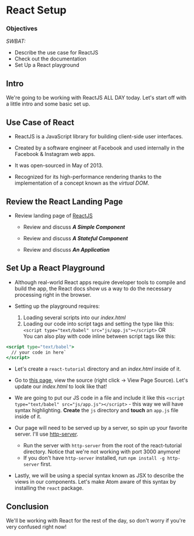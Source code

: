 # React Setup

### Objectives

*SWBAT:*

- Describe the use case for ReactJS
- Check out the documentation
- Set Up a React playground

## Intro

We're going to be working with ReactJS ALL DAY today. Let's start off with a little intro and some basic set up.

## Use Case of React

<!--5 minutes-->

- ReactJS is a JavaScript library for building client-side user interfaces.

- Created by a software engineer at Facebook and used internally in the Facebook & Instagram web apps.

- It was open-sourced in May of 2013.

- Recognized for its high-performance rendering thanks to the implementation of a concept known as the _virtual DOM_.

## Review the React Landing Page

<!--15 minutes-->

- Review landing page of [ReactJS](https://facebook.github.io/react/)

	- Review and discuss **_A Simple Component_**

	- Review and discuss **_A Stateful Component_**

	- Review and discuss **_An Application_**

## Set Up a React Playground

<!--10 minutes-->

- Although real-world React apps require developer tools to compile and build the app, the React docs show us a way to do the necessary processing right in the browser.

- Setting up the playground requires:
	1. Loading several scripts into our _index.html_
	2. Loading our code into script tags and setting the type like this:
	`<script type="text/babel" src="js/app.js"></script>`
	OR  
	You can also play with code inline between script tags like this:
	
```jsx
<script type="text/babel"> 
  // your code in here`  
</script>
``` 

- Let's create a `react-tutorial` directory and an _index.html_ inside of it.

- Go to [this page](https://facebook.github.io/react/downloads/single-file-example.html), view the source (right click -> View Page Source). Let's update our _index.html_ to look like that!

- We are going to put our JS code in a file and include it like this `<script type="text/babel" src="js/app.js"></script>` - this way we will have syntax highlighting. **Create** the `js` directory and **touch** an `app.js` file inside of it.
	
- Our page will need to be served up by a server, so spin up your favorite server. I'll use [http-server](https://www.npmjs.com/package/http-server).
	- Run the server with `http-server` from the root of the react-tutorial directory. Notice that we're not working with port 3000 anymore!
	- If you don't have `http-server` installed, run `npm install -g http-server` first.
	

- Lastly, we will be using a special syntax known as JSX to describe the views in our components.  Let's make Atom aware of this syntax by installing the `react` package.

## Conclusion

We'll be working with React for the rest of the day, so don't worry if you're very confused right now!